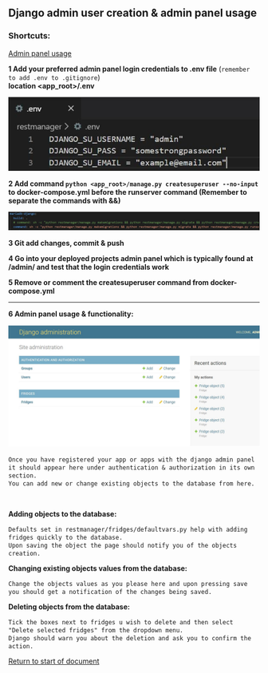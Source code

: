 ## <a id="start"></a>Django admin user creation &  admin panel usage

### Shortcuts:

[Admin panel usage](#admin-ui)
<br>

**1 Add your preferred admin panel login credentials to .env file** (`remember to add .env to .gitignore`)<br/>
**location <app_root>/.env**

![](./dotenv_example.JPG)
<br/>

**2 Add command `python <app_root>/manage.py createsuperuser --no-input` to docker-compose.yml before the runserver command (Remember to separate the commands with &&)**

![](./compose.yml_example.JPG)

**3 Git add changes, commit & push**


**4 Go into your deployed projects admin panel which is typically found at /admin/ and test that the login credentials work**


**5 Remove or comment the createsuperuser command from docker-compose.yml**
<br>

****

**<a id="admin-ui"></a>6 Admin panel usage & functionality:**
<br>

![](./suBaseView.JPG)

    Once you have registered your app or apps with the django admin panel it should appear here under authentication & authorization in its own section.
    You can add new or change existing objects to the database from here.
<br>

**Adding objects to the database:**

    Defaults set in restmanager/fridges/defaultvars.py help with adding fridges quickly to the database. 
    Upon saving the object the page should notify you of the objects creation.

**Changing existing objects values from the database:**

    Change the objects values as you please here and upon pressing save you should get a notification of the changes being saved.

**Deleting objects from the database:**

    Tick the boxes next to fridges u wish to delete and then select "Delete selected fridges" from the dropdown menu.
    Django should warn you about the deletion and ask you to confirm the action. 

[Return to start of document](#start)